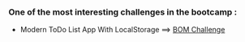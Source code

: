 ### One of the most interesting challenges in the bootcamp :
- Modern ToDo List App With LocalStorage ==> <a href="https://nabil-nasr.github.io/Javascript-Bootcamp/Videos%20Challenges/CH114/">BOM Challenge</a>